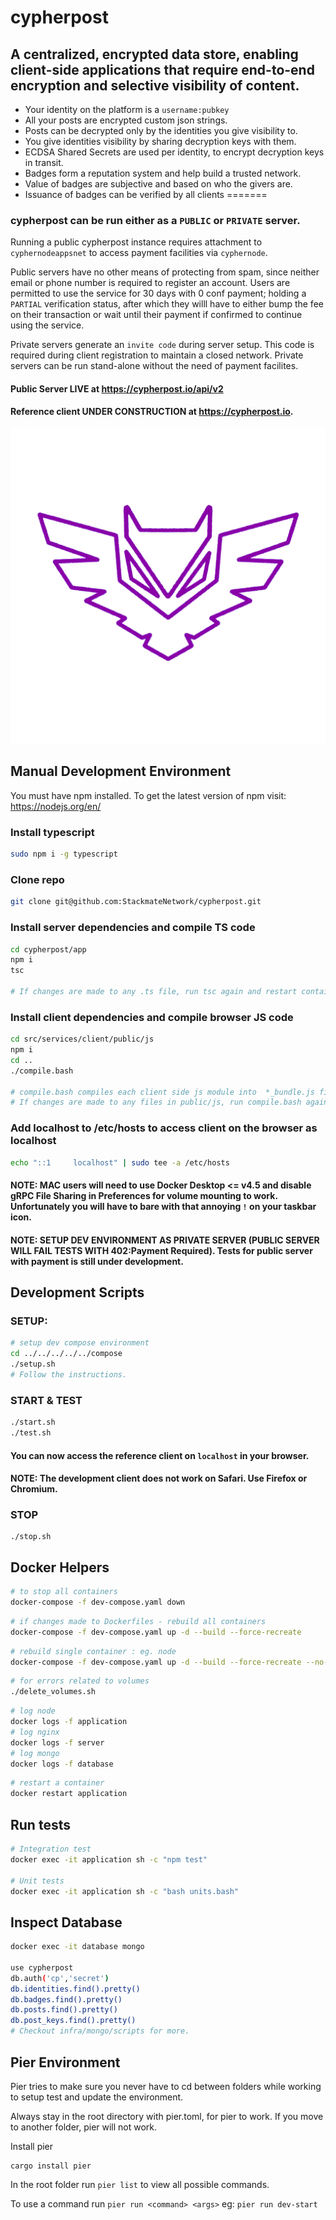 # cypherpost

## A centralized, encrypted data store, enabling client-side applications that require end-to-end encryption and selective visibility of content.

- Your identity on the platform is a `username:pubkey`
- All your posts are encrypted custom json strings.
- Posts can be decrypted only by the identities you give visibility to.
- You give identities visibility by sharing decryption keys with them.
- ECDSA Shared Secrets are used per identity, to encrypt decryption keys in transit.
- Badges form a reputation system and help build a trusted network.
- Value of badges are subjective and based on who the givers are.
- Issuance of badges can be verified by all clients
=======

### cypherpost can be run either as a `PUBLIC` or `PRIVATE` server. 

Running a public cypherpost instance requires attachment to `cyphernodeappsnet` to access payment facilities via `cyphernode`.

Public servers have no other means of protecting from spam, since neither email or phone number is required to register an account. Users are permitted to use the service for 30 days with 0 conf payment; holding a `PARTIAL` verification status, after which they willl have to either bump the fee on their transaction or wait until their payment if confirmed to continue using the service.

Private servers generate an `invite code` during server setup. This code is required during client registration to maintain a closed network. Private servers can be run stand-alone without the need of payment facilites.

#### Public Server LIVE at https://cypherpost.io/api/v2

#### Reference client UNDER CONSTRUCTION at https://cypherpost.io.

![cypherpost](design/assets/owl.png)

## Manual Development Environment 

You must have npm installed.
To get the latest version of npm visit: https://nodejs.org/en/

### Install typescript
```bash
sudo npm i -g typescript
```
### Clone repo
```bash
git clone git@github.com:StackmateNetwork/cypherpost.git
```

### Install server dependencies and compile TS code
```bash
cd cypherpost/app
npm i
tsc

# If changes are made to any .ts file, run tsc again and restart container
```

### Install client dependencies and compile browser JS code
```bash
cd src/services/client/public/js
npm i
cd ..
./compile.bash

# compile.bash compiles each client side js module into  *_bundle.js files containing all dependency code
# If changes are made to any files in public/js, run compile.bash again
```

### Add localhost to /etc/hosts to access client on the browser as localhost
```bash
echo "::1     localhost" | sudo tee -a /etc/hosts
```

#### NOTE: MAC users will need to use Docker Desktop <= v4.5 and disable gRPC File Sharing in Preferences for volume mounting to work. Unfortunately you will have to bare with that annoying `!` on your taskbar icon.

#### NOTE: SETUP DEV ENVIRONMENT AS PRIVATE SERVER (PUBLIC SERVER WILL FAIL TESTS WITH 402:Payment Required). Tests for public server with payment is still under development.

## Development Scripts

### SETUP:
```bash
# setup dev compose environment
cd ../../../../../compose
./setup.sh
# Follow the instructions.
```

### START & TEST
```bash
./start.sh
./test.sh
```

#### You can now access the reference client on `localhost` in your browser.

#### NOTE: The development client does not work on Safari. Use Firefox or Chromium.

### STOP
```
./stop.sh
```

## Docker Helpers
```bash
# to stop all containers
docker-compose -f dev-compose.yaml down
```

```bash
# if changes made to Dockerfiles - rebuild all containers
docker-compose -f dev-compose.yaml up -d --build --force-recreate
```

```bash
# rebuild single container : eg. node
docker-compose -f dev-compose.yaml up -d --build --force-recreate --no-deps node
```

```bash
# for errors related to volumes
./delete_volumes.sh
```

```bash
# log node
docker logs -f application
# log nginx
docker logs -f server
# log mongo
docker logs -f database
```

```bash
# restart a container
docker restart application
```

## Run tests

```bash
# Integration test
docker exec -it application sh -c "npm test"

# Unit tests
docker exec -it application sh -c "bash units.bash"

```

## Inspect Database
```bash
docker exec -it database mongo

use cypherpost
db.auth('cp','secret')
db.identities.find().pretty()
db.badges.find().pretty()
db.posts.find().pretty()
db.post_keys.find().pretty()
# Checkout infra/mongo/scripts for more.
```

## Pier Environment

Pier tries to make sure you never have to cd between folders while working to setup test and update the environment.

Always stay in the root directory with pier.toml, for pier to work. If you move to another folder, pier will not work.

Install pier

```
cargo install pier
```

In the root folder run `pier list` to view all possible commands.

To use a command run `pier run <command> <args>` eg: `pier run dev-start`
